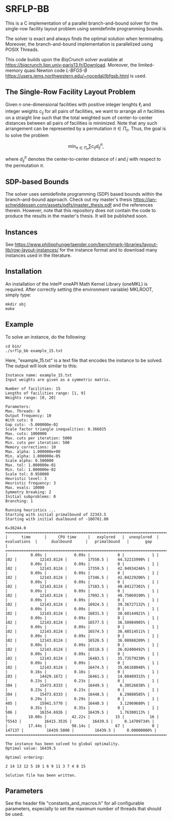 # SRFLP-BB
This is a C implementation of a parallel branch-and-bound solver for the single-row facility layout problem using semidefinite programming bounds.

The solver is exact and always finds the optimal solution when terminating. Moreover, the branch-and-bound implementation is parallelized using POSIX Threads.

This code builds upon the _BiqCrunch_ solver available at https://biqcrunch.lipn.univ-paris13.fr/Download. Moreover, the limited-memory quasi Newton code _L-BFGS-B_ https://users.iems.northwestern.edu/~nocedal/lbfgsb.html is used.

## The Single-Row Facility Layout Problem
Given $n$ one-dimensional facilities with positive integer lenghts $\ell_i$ and integer weights $c_{ij}$ for all pairs of facilities, we want to arrange all $n$ facilities on a straight line such that the total weighted sum of center-to-center distances between all pairs of facilities is minimized. Note that any such arrangement can be represented by a permutation $\pi \in \Pi_n$. Thus, the goal is to solve the problem
```math
\displaystyle \min_{\pi \in \Pi_n} \sum c_{ij} d_{ij}^\pi,
```
where $d_{ij}^\pi$ denotes the center-to-center distance of $i$ and $j$ with respect to the permutation $\pi$.

## SDP-based Bounds
The solver uses semidefinite programming (SDP) based bounds within the branch-and-bound approach. Check out my master's thesis https://jan-schwiddessen.com/assets/pdfs/master_thesis.pdf and the references therein. However, note that this repository does not contain the code to produce the results in the master's thesis. It will be published soon.

## Instances
See https://www.philipphungerlaender.com/benchmark-libraries/layout-lib/row-layout-instances/ for the instance format and to download many instances used in the literature.

## Installation

An installation of the Intel® oneAPI Math Kernel Library (oneMKL) is required. After correctly setting (the environment variable) MKLROOT, simply type:

```
mkdir obj
make
```

## Example
To solve an instance, do the following:
```
cd bin/
./srflp_bb example_15.txt
```
Here, "example_15.txt" is a text file that encodes the instance to be solved. The output will look similar to this:
```
Instance name: example_15.txt
Input weights are given as a symmetric matrix.

Number of facilities: 15
Lengths of facilities range: [1, 9]
Weights range: [0, 20]

Parameters:
Max. Threads: 8
Output frequency: 10
With cuts: 0
Gap cuts: -5.000000e-02
Scale factor triangle inequalities: 0.366025
Max. cuts: 1000000
Max. cuts per iteration: 5000
Min. cuts per iteration: 500
Memory corrections: 10
Max. alpha: 1.000000e+00
Min. alpha: 1.000000e-05
Scale alpha: 0.500000
Max. tol: 1.000000e-01
Min. tol: 1.000000e-02
Scale tol: 0.950000
Heuristic level: 3
Heuristic frequency: 3
Max. evals: 10000
Symmetry breaking: 2
Initial subproblems: 0
Branching: 1

Running heuristics ...
Starting with initial primalbound of 22343.5
Starting with initial dualbound of -100781.00

K=36244.0
=============================================================================================================================================
|      time      |     CPU time     |   explored   |  unexplored  |  evaluations  |      dualbound      |   primalbound   |       gap       |
=============================================================================================================================================
|          0.09s |            0.09s |            0 |            1 |           102 |          12143.8124 |         17550.5 |    44.52215990% |
|          0.09s |            0.09s |            0 |            1 |           102 |          12143.8124 |         17359.5 |    42.94934246% |
|          0.09s |            0.09s |            0 |            1 |           102 |          12143.8124 |         17346.5 |    42.84229206% |
|          0.09s |            0.09s |            0 |            1 |           102 |          12143.8124 |         17103.5 |    40.84127301% |
|          0.09s |            0.09s |            0 |            1 |           102 |          12143.8124 |         17092.5 |    40.75069190% |
|          0.09s |            0.09s |            0 |            1 |           102 |          12143.8124 |         16924.5 |    39.36727132% |
|          0.09s |            0.09s |            0 |            1 |           102 |          12143.8124 |         16831.5 |    38.60144921% |
|          0.09s |            0.09s |            0 |            1 |           102 |          12143.8124 |         16577.5 |    36.50984905% |
|          0.09s |            0.09s |            0 |            1 |           102 |          12143.8124 |         16574.5 |    36.48514511% |
|          0.09s |            0.09s |            0 |            1 |           102 |          12143.8124 |         16526.5 |    36.08988209% |
|          0.09s |            0.09s |            0 |            1 |           102 |          12143.8124 |         16518.5 |    36.02400492% |
|          0.09s |            0.09s |            0 |            1 |           102 |          12143.8124 |         16483.5 |    35.73579230% |
|          0.09s |            0.09s |            0 |            1 |           102 |          12143.8124 |         16474.5 |    35.66168048% |
|          0.16s |            0.16s |            0 |            1 |           203 |          14429.1672 |         16461.5 |    14.08489315% |
|          0.23s |            0.23s |            0 |            1 |           304 |          15473.8333 |         16449.5 |     6.30526838% |
|          0.23s |            0.23s |            0 |            1 |           304 |          15473.8333 |         16448.5 |     6.29880585% |
|          0.29s |            0.29s |            0 |            1 |           405 |          15941.5770 |         16440.5 |     3.12969680% |
|          0.35s |            0.35s |            0 |            1 |           506 |          16154.6926 |         16439.5 |     1.76300113% |
|         10.00s |           42.22s |           15 |           16 |         75543 |          16415.3535 |         16439.5 |     0.14709734% |
|         17.44s |           98.14s |           67 |            0 |        147137 |          16439.5000 |         16439.5 |     0.00000000% |
=============================================================================================================================================

The instance has been solved to global optimality.
Optimal value: 16439.5

Optimal ordering:

2 14 13 12 5 10 1 6 9 11 3 7 4 8 15

Solution file has been written.
```
## Parameters
See the header file "constants_and_macros.h" for all configurable parameters, especially to set the maximum number of threads that should be used.

